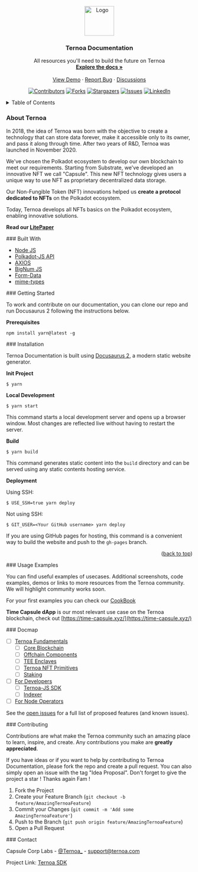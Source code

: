 
<div align="center">
  <a href="https://github.com/capsule-corp-ternoa/ternoa-doc">
    <img src="https://docs.ternoa.network/img/ternoa_logo.svg" alt="Logo" width="80" height="80">
  </a>

<h3 align="center">Ternoa Documentation</h3>

  <p align="center">
    All resources you'll need to build the future on Ternoa
    <br />
    <a href="https://github.com/capsule-corp-ternoa/ternoa-doc"><strong>Explore the docs »</strong></a>
    <br />
    <br />
    <a href="https://docs.ternoa.network/">View Demo</a>
    ·
    <a href="https://github.com/capsule-corp-ternoa/ternoa-doc/issues">Report Bug</a>
    ·
    <a href="https://github.com/capsule-corp-ternoa/ternoa-doc/discussions">Discussions</a>
  </p>
  
  <!-- PROJECT BADGES-->
[![Contributors][contributors-shield]][contributors-url] [![Forks][forks-shield]][forks-url] [![Stargazers][stars-shield]][stars-url] [![Issues][issues-shield]][issues-url] [![LinkedIn][linkedin-shield]][linkedin-url]
</div>



<!-- TABLE OF CONTENTS -->
<details>
  <summary>Table of Contents</summary>
  <ol>
    <li>
      <a href="#about">About The Project</a>
      <ul>
        <li><a href="#built-with">Built With</a></li>
      </ul>
    </li>
    <li>
      <a href="#getting-started">Getting Started</a>
      <ul>
        <li><a href="#prerequisites">Prerequisites</a></li>
        <li><a href="#installation">Installation</a></li>
      </ul>
    </li>
    <li><a href="#usecases">Usage Examples</a></li>
    <li><a href="#docmap">Docmap</a></li>
    <li><a href="#contributing">Contributing</a></li>
    <li><a href="#contact">Contact</a></li>
    <li><a href="#acknowledgments">Acknowledgments</a></li>
  </ol>
</details>



<!-- ABOUT TERNOA -->
<div id="about"></div>

### About Ternoa

In 2018, the idea of Ternoa was born with the objective to create a technology that can store data forever, make it accessible only to its owner, and pass it along through time. After two years of R&D, Ternoa was launched in November 2020.

We've chosen the Polkadot ecosystem to develop our own blockchain to meet our requirements. Starting from Substrate, we've developed an innovative NFT we call "Capsule". This new NFT technology gives users a unique way to use NFT as proprietary decentralized data storage.

Our Non-Fungible Token (NFT) innovations helped us **create a protocol dedicated to NFTs** on the Polkadot ecosystem.

Today, Ternoa develops all NFTs basics on the Polkadot ecosystem, enabling innovative solutions.

**Read our [LitePaper](https://litepaper.ternoa.network/)**

<div id="built-with"></div>
### Built With

- [Node JS](https://nodejs.org/)
- [Polkadot-JS API](https://www.npmjs.com/package/@polkadot/api)
- [AXIOS](https://www.npmjs.com/package/axios)
- [BigNum JS](https://www.npmjs.com/package/bn.js)
- [Form-Data](https://www.npmjs.com/package/form-data)
- [mime-types](https://www.npmjs.com/package/mime-types)

<div id="getting-started"></div>
### Getting Started

To work and contribute on our documentation, you can clone our repo and run Docusaurus 2 following the instructions below.

**Prerequisites**

  ```
  npm install yarn@latest -g
  ```

<div id="installation"></div>
### Installation

Ternoa Documentation is built using [Docusaurus 2](https://docusaurus.io/), a modern static website generator.

**Init Project**

```
$ yarn
```

**Local Development**

```
$ yarn start
```

This command starts a local development server and opens up a browser window. Most changes are reflected live without having to restart the server.

**Build**

```
$ yarn build
```

This command generates static content into the `build` directory and can be served using any static contents hosting service.


**Deployment**

Using SSH:

```
$ USE_SSH=true yarn deploy
```

Not using SSH:

```
$ GIT_USER=<Your GitHub username> yarn deploy
```

If you are using GitHub pages for hosting, this command is a convenient way to build the website and push to the `gh-pages` branch.

<p align="right">(<a href="#top">back to top</a>)</p>

<div id="usecases"></div>
### Usage Examples

You can find useful examples of usecases. Additional screenshots, code examples, demos or links to more resources from the Ternoa community. We will highlight community works soon.

For your first examples you can check our [CookBook](https://docs.ternoa.network/for-developers/sdk/cookbook)

**Time Capsule dApp** is our most relevant use case on the Ternoa blockchain, check out [https://time-capsule.xyz/](https://time-capsule.xyz/)


<div id="docmap"></div>
### Docmap

- [ ] [Ternoa Fundamentals](https://github.com/capsule-corp-ternoa/ternoa-doc/blob/main/docs/intro.md#-ternoa-fundamentals)
    - [ ] [Core Blockchain](https://docs.ternoa.network/category/core-blockchain)
    - [ ] [Offchain Components](https://docs.ternoa.network/category/offchain-components)
    - [ ] [TEE Enclaves](https://docs.ternoa.network/category/tee-enclaves)
    - [ ] [Ternoa NFT Primitives](https://docs.ternoa.network/category/ternoa-nft-primitives)
    - [ ] [Staking](https://docs.ternoa.network/category/staking)
- [ ] [For Developers](https://github.com/capsule-corp-ternoa/ternoa-doc/blob/main/docs/intro.md#-for-developers)
    - [ ] [Ternoa-JS SDK](https://docs.ternoa.network/category/ternoa-js-sdk)
    - [ ] [Indexer](https://docs.ternoa.network/category/indexer)
- [ ] [For Node Operators](https://github.com/capsule-corp-ternoa/ternoa-doc/blob/main/docs/intro.md#-for-node-operators)

See the [open issues](https://github.com/capsule-corp-ternoa/ternoa-doc/issues) for a full list of proposed features (and known issues).


<div id="contributing"></div>
### Contributing

Contributions are what make the Ternoa community such an amazing place to learn, inspire, and create. Any contributions you make are **greatly appreciated**.

If you have ideas or if you want to help by contributing to Ternoa Documentation, please fork the repo and create a pull request. You can also simply open an issue with the tag "Idea Proposal".
Don't forget to give the project a star ! Thanks again Fam !

1. Fork the Project
2. Create your Feature Branch (`git checkout -b feature/AmazingTernoaFeature`)
3. Commit your Changes (`git commit -m 'Add some AmazingTernoaFeature'`)
4. Push to the Branch (`git push origin feature/AmazingTernoaFeature`)
5. Open a Pull Request


<div id="contact"></div>
### Contact

Capsule Corp Labs - [@Ternoa_](https://twitter.com/ternoa_) - [support@ternoa.com](mailto:support@ternoa.com)

Project Link: [Ternoa SDK](https://github.com/capsule-corp-ternoa/ternoa-js)

<!-- MARKDOWN LINKS & IMAGES -->
<!-- https://www.markdownguide.org/basic-syntax/#reference-style-links -->
[contributors-shield]: https://img.shields.io/github/contributors/capsule-corp-ternoa/ternoa-doc.svg?style=for-the-badge
[contributors-url]: https://github.com/capsule-corp-ternoa/ternoa-doc/graphs/contributors
[forks-shield]: https://img.shields.io/github/forks/capsule-corp-ternoa/ternoa-doc.svg?style=for-the-badge
[forks-url]: https://github.com/capsule-corp-ternoa/ternoa-doc/network/members
[stars-shield]: https://img.shields.io/github/stars/capsule-corp-ternoa/ternoa-doc.svg?style=for-the-badge
[stars-url]: https://github.com/capsule-corp-ternoa/ternoa-doc/stargazers
[issues-shield]: https://img.shields.io/github/issues/capsule-corp-ternoa/ternoa-doc.svg?style=for-the-badge
[issues-url]: https://github.com/capsule-corp-ternoa/ternoa-doc/issues
[license-shield]: https://img.shields.io/github/license/capsule-corp-ternoa/ternoa-doc.svg?style=for-the-badge
[license-url]: https://github.com/capsule-corp-ternoa/ternoa-doc/blob/main/LICENSE.txt
[linkedin-shield]: https://img.shields.io/badge/-LinkedIn-black.svg?style=for-the-badge&logo=linkedin&colorB=555
[linkedin-url]: https://www.linkedin.com/company/ternoa/
[product-screenshot]: https://static.news.bitcoin.com/wp-content/uploads/2022/06/img_20220615_180940_411.jpg
